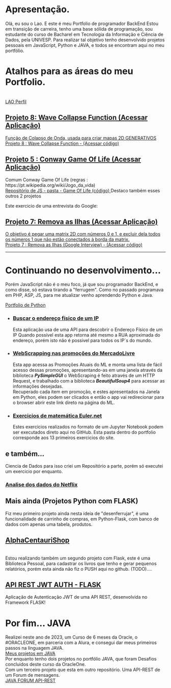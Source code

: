 # Apresentação.
Olá, eu sou o Lao. E este é meu Portfolio de programador BackEnd
Estou em transição de carreira, tenho uma base sólida de programação, sou estudante do curso de Bacharel em Tecnologia da Informação e Ciência de Dados, pela UNIVESP.
Para realizar tal objetivo tenho desenvolvido projetos pessoais em JavaScript, Python e JAVA, e todos se encontram aqui no meu portfólio.

# Atalhos para as áreas do meu Portfolio.
<br>
<a href="https://laotsetung.github.io/JavaScript-Portfolio/"> LAO Perfil </a>
<br>
    <h2> <a href="https://laotsetung.github.io/JavaScript-Portfolio/08-WaveCollapseFunction/08-WaveCollapseFunction.html" target="_blank">Projeto 8: Wave Collapse Function (Acessar Aplicação)</h2>
  Função de Colapso de Onda, usada para criar mapas 2D GENERATIVOS<br>
    <a href="https://github.com/laotsetung/JavaScript-Portfolio/tree/main/08-WaveCollapseFunction" target="_blank"> Projeto 8 : Wave Collapse Function - (Acessar código)</a>
      
  <h2> <a href="https://laotsetung.github.io/JavaScript-Portfolio/05-GameOfLife/GameOfLife.html"> Projeto 5 : Conway Game Of Life (Acessar Aplicação) </a></h2>
  Comum Conway Game Of Life (regras : https://pt.wikipedia.org/wiki/Jogo_da_vida)<br>
    <a href="https://github.com/laotsetung/JavaScript-Portfolio/tree/main/05-GameOfLife" target="_blank"> Repositório de JS - pasta - Game Of Life (código) </a>
Destaco também esses outros 2 projetos

Este exercicio de uma entrevista do Google:
  <h2><a href="https://laotsetung.github.io/JavaScript-Portfolio/07-googleInterview/googleInterview.html" target="_blank">Projeto 7: Remova as Ilhas (Acessar Aplicação)</h2>
  O objetivo é pegar uma matrix 2D com números 0 e 1, e excluir dela todos os números 1 que não estão conectados à borda da matrix.<br>
    <a href="https://github.com/laotsetung/JavaScript-Portfolio/tree/main/07-googleInterview" target="_blank"> Projeto 7 : Remova as Ilhas (Google Interview) - (Acessar código)</a>
  <hr>
      
# Continuando no desenvolvimento...
Porém JavaScript não é o meu foco, já que sou programador BackEnd, e como disse, só estava tirando a "ferrugem".
Como no passado programava em PHP, ASP, JS, para me atualizar venho aprendendo Python e Java.

<a href="https://github.com/laotsetung/Python-Portfolio"> Portfolio de Python </a>
<ul>
  <li><h3><a href="https://github.com/laotsetung/Python-Portfolio/tree/main/01-cadeVoceIp">Buscar o endereço físico de um IP</a></h3></li>
 Esta aplicação usa de uma API para descobrir o Endereço Físico de um IP
  Quando possível esta app retorna até mesmo a RUA aproximada do endereço, porém isto não é possivel para todos os IP´s do mundo.

  <li><h3><a href="https://github.com/laotsetung/Python-Portfolio/tree/main/02-MercadoLivre-webScraping">WebScrapping nas promoções do MercadoLivre</a></h3></li>
    Esta app acessa as Promoções Atuais do ML e monta uma lista de fácil acesso dessas promoções, apresentando-as em uma janela através da biblioteca <b><i>PySimpleGUI</i></b>
    o WebScraping é feito através de um HTTP Request, e trabalhado com a biblioteca <b><i>BeautifulSoup4</i></b> para acessar as informações desejadas.<br>
    Recuperado cada item em promoção, e estes apresentados na Janela em Python, eles podem ser clicados e então o app vai redirecionar para o browser abrir este link direto na página do ML.

  <li><h3><a href="https://github.com/laotsetung/Python-Portfolio/tree/main/03-euler.net"> Exercicios de matemática Euler.net </a></h3></li>
    Estes exercicios realizados no formato de um Jupyter Notebook podem ser executados direto aqui no GitHub.
    Esta pasta dentro do portfolio corresponde aos 13 primeiros exercicios do site.
</ul>

## e também...
Ciencia de Dados
para isso criei um Repositório a parte, porém só executei um exercicio por enquanto.
<h3><a href="https://github.com/laotsetung/Python_Pandas_Portfolio/tree/main/01-Netflix-Data_Analysis"> Analise dos dados do Netflix </a></h3>

## Mais ainda (Projetos Python com FLASK)
Fiz meu primeiro projeto ainda nesta ideia de "desenferrujar", é uma funcionalidade de carrinho de compras, em Python-Flask, com banco de dados com apenas uma tabela, produtos.<br>
<h2><a href="https://github.com/laotsetung/99-Python-Flask-ShoppingCart"> AlphaCentauriShop </a></h2>
<br>
Estou realizando também um segundo projeto com Flask, este é uma Biblioteca Pessoal, para cadastrar os livros que tenho e gerar pequenos relatórios,
porém esta ainda não fiz o PUSH aqui no github.
(TODO)....
<h2> <a href='https://github.com/laotsetung/API_REST-JWT_AUTH-Flask'> API REST JWT AUTH - FLASK </a></h2>
Aplicação de Autenticação JWT de uma API REST, desenvolvida no Framework FLASK!

# Por fim... JAVA
Realizei neste ano de 2023, um Curso de 6 meses da Oracle, o #ORACLEONE, em parceria com a Alura, e consegui dar meus primeiros passos na linguagem JAVA.<br>
<a href="https://github.com/laotsetung/Java-Portfolio"> Meus projetos em JAVA </a><br>
Por enquanto tenho dois projetos no portfólio JAVA, que foram Desafios concluidos deste curso da OracleOne.<br>
Com um terceiro projeto que esta em outro repositório. Uma API-REST de um Forum de mensagens.<br>
<a href="https://github.com/laotsetung/Forum_API_REST-JAVA"> JAVA FORUM API-REST </a>


<!--
**laotsetung/laotsetung** is a ✨ _special_ ✨ repository because its `README.md` (this file) appears on your GitHub profile.

Here are some ideas to get you started:

- 🔭 I’m currently working on ...
- 🌱 I’m currently learning ...
- 👯 I’m looking to collaborate on ...
- 🤔 I’m looking for help with ...
- 💬 Ask me about ...
- 📫 How to reach me: ...
- 😄 Pronouns: ...
- ⚡ Fun fact: ...
-->
